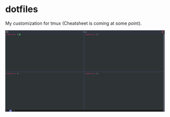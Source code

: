 # dotfiles
My customization for tmux (Cheatsheet is coming at some point).

![alt text][logo]

[logo]: https://github.com/leo-epi/dotfiles/raw/master/images/tmux.png "tmux appearance"
